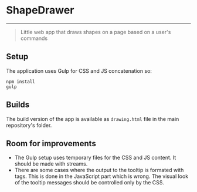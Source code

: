 # ShapeDrawer

---

> Little web app that draws shapes on a page based on a user's commands

## Setup

The application uses Gulp for CSS and JS concatenation so:

```
npm install
gulp	
```

## Builds

The build version of the app is available as `drawing.html` file in the main repository's folder.

## Room for improvements

* The Gulp setup uses temporary files for the CSS and JS content. It should be made with streams.
* There are some cases where the output to the tooltip is formated with tags. This is done in the JavaScript part which is wrong. The visual look of the tooltip messages should be controlled only by the CSS.